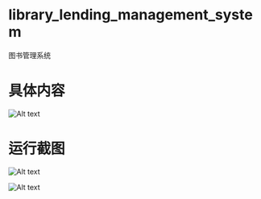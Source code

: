 # library_lending_management_system
图书管理系统
# 具体内容
![Alt text](https://github.com/gingkg/library_lending_management_system/pictures/jutineirong.jpg)
# 运行截图
![Alt text](https://github.com/gingkg/library_lending_management_system/pictures/001.png)

![Alt text](https://github.com/gingkg/library_lending_management_system/pictures/002.png)
